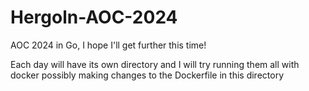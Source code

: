 # Hergoln-AOC-2024
AOC 2024 in Go, I hope I'll get further this time!

Each day will have its own directory and I will try running them all with docker possibly making changes to the Dockerfile in this directory